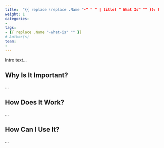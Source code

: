 ```yaml
---
title:  "{{ replace (replace .Name "-" " " | title) " What Is" "" }}: What Is It?"
weight: 1
categories:
- 
tags:
- {{ replace .Name "-what-is" "" }}
# Author(s)
team:
-
---
```


Intro text...

## Why Is It Important? 

...

## How Does It Work? 

...

## How Can I Use It?

...